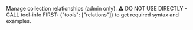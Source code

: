 Manage collection relationships (admin only). ⚠️ DO NOT USE DIRECTLY - CALL tool-info FIRST: {"tools": ["relations"]} to get required syntax and examples.